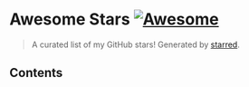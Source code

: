 <!--lint disable awesome-contributing awesome-license awesome-list-item match-punctuation no-repeat-punctuation no-undefined-references awesome-spell-check--> 

# Awesome Stars [![Awesome](https://awesome.re/badge.svg)](https://github.com/sindresorhus/awesome)


> A curated list of my GitHub stars! Generated by [starred](https://github.com/maguowei/starred).

## Contents

